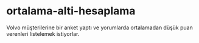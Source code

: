 # ortalama-alti-hesaplama
Volvo müşterilerine bir anket yaptı ve yorumlarda ortalamadan düşük puan verenleri listelemek istiyorlar.
